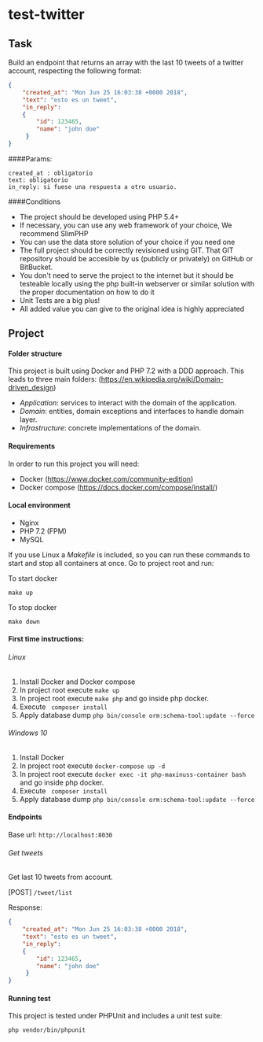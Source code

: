 # test-twitter

## Task

Build an endpoint that returns an array with the last 10 tweets of a twitter account, respecting the following format: 
 
```json
{
    "created_at": "Mon Jun 25 16:03:38 +0000 2018",
    "text": "esto es un tweet",
    "in_reply": 
    {
        "id": 123465,
        "name": "john doe"
     }
}
```
####Params:
```
created_at : obligatorio
text: obligatorio
in_reply: si fuese una respuesta a otro usuario.
```

####Conditions

* The project should be developed using PHP 5.4+
* If necessary, you can use any web framework of your choice, We recommend SlimPHP
* You can use the data store solution of your choice if you need one
* The full project should be correctly revisioned using GIT. That GIT repository should be accesible by us (publicly or privately) on GitHub or BitBucket.
* You don't need to serve the project to the internet but it should be testeable locally using the php built-in webserver or similar solution with the proper documentation on how to do it
* Unit Tests are a big plus!
* All added value you can give to the original idea is highly appreciated

## Project

#### Folder structure
This project is built using Docker and PHP 7.2 with a DDD approach. 
This leads to three main folders: (https://en.wikipedia.org/wiki/Domain-driven_design)
* *Application*: services to interact with the domain of the application.
* *Domain*: entities, domain exceptions and interfaces to handle domain layer.
* *Infrastructure*: concrete implementations of the domain.

#### Requirements
In order to run this project you will need:

* Docker (https://www.docker.com/community-edition)
* Docker compose (https://docs.docker.com/compose/install/)

#### Local environment

* Nginx
* PHP 7.2 (FPM)
* MySQL

If you use Linux a *Makefile* is included, so you can run these commands to start and stop all containers at once.
Go to project root and run:

To start docker
```
make up
```

To stop docker
```
make down
```

#### First time instructions:

######  Linux
1) Install Docker and Docker compose
2) In project root execute ``` make up ``` 
3) In project root execute ``` make php ``` and go inside php docker.
4) Execute ``` composer install```
5) Apply database dump ``` php bin/console orm:schema-tool:update --force ```

######  Windows 10
1) Install Docker
2) In project root execute ``` docker-compose up -d ``` 
3) In project root execute ``` docker exec -it php-maxinuss-container bash ``` and go inside php docker.
4) Execute ``` composer install```
5) Apply database dump ``` php bin/console orm:schema-tool:update --force ```

#### Endpoints

Base url: ``` http://localhost:8030 ```

###### Get tweets
Get last 10 tweets from account. 

[POST] ```/tweet/list```

Response:
```json
{
    "created_at": "Mon Jun 25 16:03:38 +0000 2018",
    "text": "esto es un tweet",
    "in_reply": 
    {
        "id": 123465,
        "name": "john doe"
     }
}
```

#### Running test
This project is tested under PHPUnit and includes a unit test suite:
```
php vendor/bin/phpunit
```
